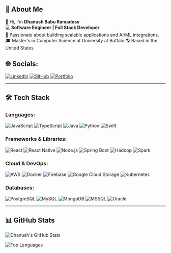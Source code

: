 ## 🚀 About Me

👋 Hi, I'm **Dhanush Babu Ramadoss**  
💻 **Software Engineer | Full Stack Developer**  
🚀 Passionate about building scalable applications and AI/ML integrations.  
🎓 Master's in Computer Science at University at Buffalo
🌎 Based in the United States  

## 🌐 Socials:

[![LinkedIn](https://img.shields.io/badge/LinkedIn-0A66C2?style=for-the-badge&logo=linkedin&logoColor=white)]([YOUR_LINKEDIN_URL](https://www.linkedin.com/in/dhanush-babu-a23426130/)) 
[![GitHub](https://img.shields.io/badge/GitHub-181717?style=for-the-badge&logo=github&logoColor=white)]([YOUR_GITHUB_URL](https://github.com/DHANUSH1323))
[![Portfolio](https://img.shields.io/badge/Portfolio-000?style=for-the-badge&logo=vercel&logoColor=white)]([YOUR_PORTFOLIO_URL](https://dhanushbaburamadoss.netlify.app))

---
## 🛠 Tech Stack

### Languages:
![JavaScript](https://img.shields.io/badge/-JavaScript-F7DF1E?style=flat&logo=javascript&logoColor=black)
![TypeScript](https://img.shields.io/badge/-TypeScript-007ACC?style=flat&logo=typescript&logoColor=white)
![Java](https://img.shields.io/badge/-Java-007396?style=flat&logo=java&logoColor=white)
![Python](https://img.shields.io/badge/-Python-3776AB?style=flat&logo=python&logoColor=white)
![Swift](https://img.shields.io/badge/-Swift-FA7343?style=flat&logo=swift&logoColor=white)

### Frameworks & Libraries:
![React](https://img.shields.io/badge/-React-61DAFB?style=flat&logo=react&logoColor=black)
![React Native](https://img.shields.io/badge/-React_Native-61DAFB?style=flat&logo=react&logoColor=black)
![Node.js](https://img.shields.io/badge/-Node.js-339933?style=flat&logo=node.js&logoColor=white)
![Spring Boot](https://img.shields.io/badge/-Spring_Boot-6DB33F?style=flat&logo=springboot&logoColor=white)
![Hadoop](https://img.shields.io/badge/-Hadoop-66CCFF?style=flat&logo=apachehadoop&logoColor=black)
![Spark](https://img.shields.io/badge/-Spark-FF9900?style=flat&logo=apachespark&logoColor=black)

### Cloud & DevOps:
![AWS](https://img.shields.io/badge/-AWS-232F3E?style=flat&logo=amazon-aws&logoColor=white)
![Docker](https://img.shields.io/badge/-Docker-2496ED?style=flat&logo=docker&logoColor=white)
![Firebase](https://img.shields.io/badge/-Firebase-FFCA28?style=flat&logo=firebase&logoColor=black)
![Google Cloud Storage](https://img.shields.io/badge/-GCS-4285F4?style=flat&logo=googlecloud&logoColor=white)
![Kubernetes](https://img.shields.io/badge/-Kubernetes-326CE5?style=flat&logo=kubernetes&logoColor=white)

### Databases:
![PostgreSQL](https://img.shields.io/badge/-PostgreSQL-4169E1?style=flat&logo=postgresql&logoColor=white)
![MySQL](https://img.shields.io/badge/-MySQL-4479A1?style=flat&logo=mysql&logoColor=white)
![MongoDB](https://img.shields.io/badge/-MongoDB-47A248?style=flat&logo=mongodb&logoColor=white)
![MSSQL](https://img.shields.io/badge/-MSSQL-CC2927?style=flat&logo=microsoft-sql-server&logoColor=white)
![Oracle](https://img.shields.io/badge/-Oracle-F80000?style=flat&logo=oracle&logoColor=white)

---
## 📊 GitHub Stats

![Dhanush's GitHub Stats](https://github-readme-stats.vercel.app/api?username=DHANUSH1323&show_icons=true&theme=dark)

![Top Languages](https://github-readme-stats.vercel.app/api/top-langs/?username=DHANUSH1323&langs_count=10&layout=compact&theme=dark)
